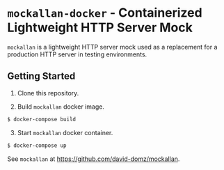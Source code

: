 # `mockallan-docker` - Containerized Lightweight HTTP Server Mock

`mockallan` is a lightweight HTTP server mock used as a replacement for a production HTTP server in testing environments.


## Getting Started

1. Clone this repository.

2. Build `mockallan` docker image.

```bash
$ docker-compose build
```

3. Start `mockallan` docker container.

```bash
$ docker-compose up
```

See `mockallan` at https://github.com/david-domz/mockallan.
